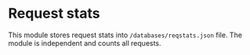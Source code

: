 # Request stats

This module stores request stats into `/databases/reqstats.json` file. The module is independent and counts all requests.